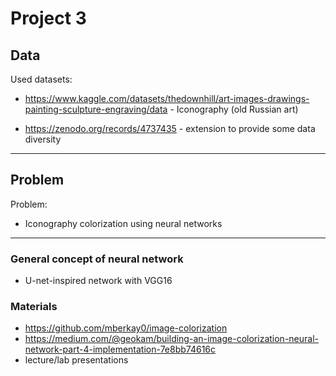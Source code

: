 # Project 3

## Data

Used datasets:

- <https://www.kaggle.com/datasets/thedownhill/art-images-drawings-painting-sculpture-engraving/data> - Iconography (old Russian art)

- <https://zenodo.org/records/4737435> - extension to provide some data diversity

---

## Problem

Problem:

- Iconography colorization using neural networks

---

### General concept of neural network

- U-net-inspired network with VGG16


### Materials 

- <https://github.com/mberkay0/image-colorization>
- <https://medium.com/@geokam/building-an-image-colorization-neural-network-part-4-implementation-7e8bb74616c>
- lecture/lab presentations 
